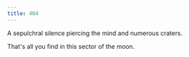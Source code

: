 ```yaml
---
title: 404
---
```


A sepulchral silence piercing the mind and numerous craters.

That's all you find in this sector of the moon.
